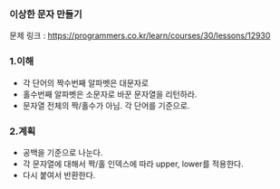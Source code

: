 ### 이상한 문자 만들기

문제 링크 : https://programmers.co.kr/learn/courses/30/lessons/12930

### 1.이해

- 각 단어의 짝수번째 알파벳은 대문자로
- 홀수번째 알파벳은 소문자로 바꾼 문자열을 리턴하라.
- 문자열 전체의 짝/홀수가 아님. 각 단어를 기준으로.

### 2.계획

- 공백을 기준으로 나눈다.
- 각 문자열에 대해서 짝/홀 인덱스에 따라 upper, lower를 적용한다.
- 다시 붙여서 반환한다.
